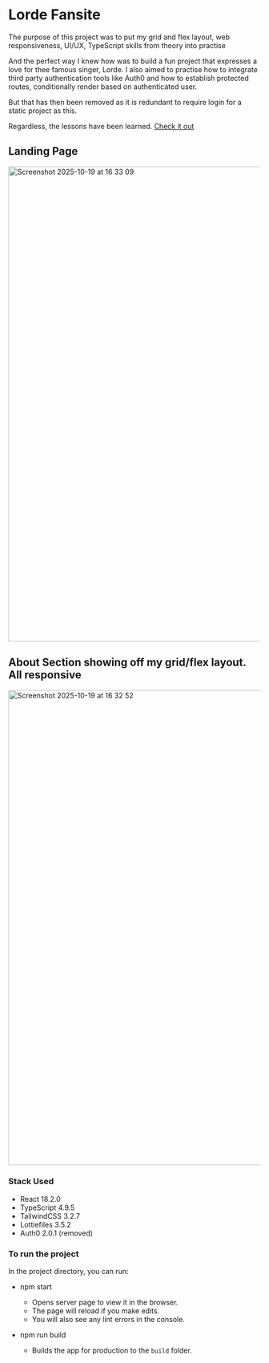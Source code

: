 # Lorde Fansite
The purpose of this project was to put my grid and flex layout, web responsiveness, UI/UX, TypeScript skills from theory into practise

And the perfect way I knew how was to build a fun project that expresses a love for thee famous singer, Lorde. 
I also aimed to practise how to integrate third party authentication tools like Auth0 and how to establish protected routes, conditionally render based on authenticated user.

But that has then been removed as it is redundant to require login for a static project as this.

Regardless, the lessons have been learned. <a href="https://lorde-fansite.vercel.app/">Check it out</a>

## Landing Page
<img width="1706" height="948" alt="Screenshot 2025-10-19 at 16 33 09" src="https://github.com/user-attachments/assets/6dbc63e1-efb4-4877-a9f4-2c4f8a3236c0" />

## About Section showing off my grid/flex layout. All responsive
<img width="1706" height="948" alt="Screenshot 2025-10-19 at 16 32 52" src="https://github.com/user-attachments/assets/b72e526a-d127-427f-9824-12f1c227cab7" />

### Stack Used
- React 18.2.0
- TypeScript 4.9.5
- TailwindCSS 3.2.7
- Lottiefiles 3.5.2
- Auth0 2.0.1 (removed)

### To run the project
In the project directory, you can run:

- npm start
  - Opens server page to view it in the browser.
  - The page will reload if you make edits.
  - You will also see any lint errors in the console.

- npm run build
  - Builds the app for production to the `build` folder.
